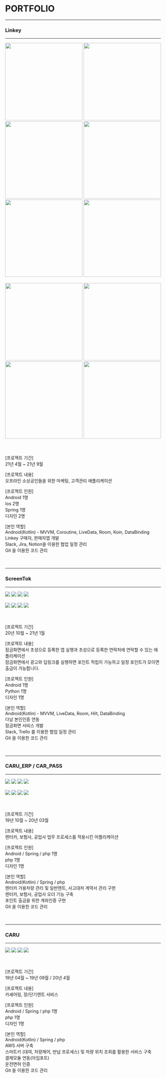 <h1>PORTFOLIO</h1>
<hr>
<h3>Linkey</h3>
<hr>
<div>
  <img src="https://user-images.githubusercontent.com/38749700/172536742-0211e2f7-dd2c-4b9c-91ec-f4d9deb547e7.jpg" width="250"/>
  <img src="https://user-images.githubusercontent.com/38749700/172536764-b29e3daf-0564-44e0-a3f5-1c097213700b.jpg" width="250"/>
  <img src="https://user-images.githubusercontent.com/38749700/172536776-abafb206-1776-4c16-9d2e-f62aabb1a6b1.jpg" width="250"/>
  <img src="https://user-images.githubusercontent.com/38749700/172536787-8c228bef-e0c3-432a-8540-b330d5057798.jpg" width="250"/>
  <img src="https://user-images.githubusercontent.com/38749700/172536796-2b03e076-f086-4276-bcfb-9f06415743c6.jpg" width="250"/>
  <img src="https://user-images.githubusercontent.com/38749700/172536817-81dca1b7-a268-47b3-95ec-dc9c513b06bd.jpg" width="250"/>
</div>
<br>
<div>
  <img src="https://user-images.githubusercontent.com/38749700/172536833-fb89b949-d1f7-48c2-8457-12b5c1dfbac8.jpg" width="250"/>
  <img src="https://user-images.githubusercontent.com/38749700/172536845-1dac25f2-c4dd-41e4-88e6-e601cda8ac21.jpg" width="250"/>
  <img src="https://user-images.githubusercontent.com/38749700/172536870-ae9e9b0f-3679-4b05-9f60-a64e6f0f42cf.jpg" width="250"/>
  <img src="https://user-images.githubusercontent.com/38749700/172536892-eea5fa34-3526-4bc8-8baf-d0008e436578.jpg" width="250"/>
</div>
<br><br>

[프로젝트 기간] <br>
21년 4월 ~ 21년 9월 <br>

[프로젝트 내용] <br>
오프라인 소상공인들을 위한 마케팅, 고객관리 애플리케이션

[프로젝트 인원] <br>
Android 1명 <br>
Ios 2명 <br>
Spring 1명 <br>
디자인 2명 <br>

[본인 역할] <br>
Android(Kotlin) - MVVM, Coroutine, LiveData, Room, Koin, DataBinding <br>
Linkey 구매자, 판매자앱 개발 <br>
Slack, Jira, Notion을 이용한 협업 일정 관리 <br>
Git 을 이용한 코드 관리 <br><br><br>

<hr>
<h3>ScreenTok</h3>
<hr>
<div>
  <img src="https://user-images.githubusercontent.com/38749700/106392836-0f716280-6437-11eb-906c-827004fa5d15.jpg"/>
  <img src="https://user-images.githubusercontent.com/38749700/106392840-15674380-6437-11eb-92d5-048ac1679afa.jpg"/>
  <img src="https://user-images.githubusercontent.com/38749700/106392844-1ac48e00-6437-11eb-959e-7a1307988ae7.jpg"/>
  <img src="https://user-images.githubusercontent.com/38749700/106392849-1f894200-6437-11eb-9178-6467ac6b6fd5.jpg"/>
</div>
<br>
<div>
  <img src="https://user-images.githubusercontent.com/38749700/106392855-231cc900-6437-11eb-8ec5-52a528286e27.jpg"/>
  <img src="https://user-images.githubusercontent.com/38749700/106392859-2617b980-6437-11eb-8927-dd15b03604ec.jpg"/>
  <img src="https://user-images.githubusercontent.com/38749700/106392862-29ab4080-6437-11eb-8133-c2e7895228a1.jpg"/>
  <img src="https://user-images.githubusercontent.com/38749700/106392864-2ca63100-6437-11eb-99f7-492689624a9c.jpg"/>
</div>
<br><br>

[프로젝트 기간] <br>
20년 10월 ~ 21년 1월 <br>

[프로젝트 내용] <br>
잠금화면에서 초성으로 등록한 앱 실행과 초성으로 등록한 연락처에 연락할 수 있는 애플리케이션<br>
잠금화면에서 광고와 딥링크를 실행하면 포인트 적립이 가능하고 일정 포인트가 모이면 출금이 가능합니다.

[프로젝트 인원] <br>
Android 1명 <br>
Python 1명 <br>
디자인 1명 <br>

[본인 역할] <br>
Android(Kotlin) - MVVM, LiveData, Room, Hilt, DataBinding <br>
다날 본인인증 연동 <br>
잠금화면 서비스 개발 <br>
Slack, Trello 를 이용한 협업 일정 관리 <br>
Git 을 이용한 코드 관리 <br><br><br>

<hr>
<h3>CARU_ERP / CAR_PASS </h3>
<hr>
<div>
  <img src="https://user-images.githubusercontent.com/38749700/106390751-39be2280-642d-11eb-8e61-0ab3aa87b79e.PNG"/>
  <img src="https://user-images.githubusercontent.com/38749700/106390755-3e82d680-642d-11eb-9acd-70495897cf0a.PNG"/>
  <img src="https://user-images.githubusercontent.com/38749700/106390758-43e02100-642d-11eb-9353-897f1c9b8e7c.PNG"/>
  <img src="https://user-images.githubusercontent.com/38749700/106390760-46db1180-642d-11eb-9d22-2ae52a142a38.PNG"/>
</div>
<br>
<div>
  <img src="https://user-images.githubusercontent.com/38749700/106391254-c833a380-642f-11eb-9fa9-cbd660557ab1.png"/>
  <img src="https://user-images.githubusercontent.com/38749700/106391260-cc5fc100-642f-11eb-80b8-0c09a9bf2e21.PNG"/>
  <img src="https://user-images.githubusercontent.com/38749700/106391266-d08bde80-642f-11eb-9698-6c791e4d2346.PNG"/>
  <img src="https://user-images.githubusercontent.com/38749700/106391267-d41f6580-642f-11eb-8d10-32d6bcb67ed4.PNG"/>
</div>
<br><br>

[프로젝트 기간] <br>
19년 10월 ~ 20년 03월 <br>

[프로젝트 내용] <br>
렌터카, 보험사, 공업사 업무 프로세스를 적용시킨 어플리케이션 <br>

[프로젝트 인원] <br>
Android / Spring / php 1명 <br>
php 1명 <br>
디자인 1명 <br>

[본인 역할] <br>
Android(Kotlin) / Spring / php <br>
렌터카 가용차량 관리 및 일반렌트, 사고대차 계약서 관리 구현<br>
렌터카, 보험사, 공업사 오더 기능 구축 <br>
포인트 출금을 위한 계좌인증 구현 <br>
Git 을 이용한 코드 관리 <br><br><br>

<hr>
<h3>CARU</h3>
<hr>
<div>
  <img src="https://user-images.githubusercontent.com/38749700/106388396-b519d700-6421-11eb-8e39-dc3c1efff1c0.jpg"/>
  <img src="https://user-images.githubusercontent.com/38749700/106388450-e98d9300-6421-11eb-88f5-2e610aa6e9de.png"/>
  <img src="https://user-images.githubusercontent.com/38749700/106388459-f316fb00-6421-11eb-9604-bdccc92616e8.png"/>
  <img src="https://user-images.githubusercontent.com/38749700/106388467-f7431880-6421-11eb-906b-35cf1dbb8c10.png"/>
</div>
<br><br>
 
[프로젝트 기간] <br>
19년 04월 ~ 19년 09월 / 20년 4월 <br>

[프로젝트 내용] <br>
카셰어링, 장/단기렌트 서비스 <br>

[프로젝트 인원] <br>
Android / Spring / php 1명 <br>
php 1명 <br>
디자인 1명 <br>

[본인 역할] <br>
Android(Kotlin) / Spring / php <br>
AWS 서버 구축 <br>
스마트키 (대여, 차량제어, 반납 프로세스) 및 차량 위치 조회를 활용한 서비스 구축<br>
결제모듈 연동(아임포트)<br>
운전면허 인증 <br>
Git 을 이용한 코드 관리 <br>
